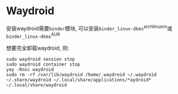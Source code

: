 # Waydroid

安装waydroid需要`binder`模块, 可以安装`binder_linux-dkms`<sup>archlinuxcn</sup>或`binder_linux-dkms`<sup>AUR<sup>

想要完全卸载waydroid, 则:

```shell
sudo waydroid session stop
sudo waydroid container stop
yay -Rnsc waydroid
sudo rm -rf /var/lib/waydroid /home/.waydroid ~/.waydroid ~/.share/waydroid ~/.local/share/applications/*aydroid* ~/.local/share/waydroid
```
